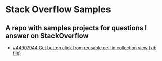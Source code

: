 # Stack Overflow Samples
## A repo with samples projects for questions I answer on StackOverflow

- [#44907944 Get button click from reusable cell in collection view (xib file)][1]



[1]: https://stackoverflow.com/a/44909472/224988
